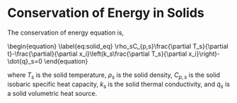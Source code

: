 # Conservation of Energy in Solids

The conservation of energy equation is,

\begin{equation}
\label{eq:solid_eq}
\rho_sC_{p,s}\frac{\partial T_s}{\partial t}-\frac{\partial}{\partial x_i}\left(k_s\frac{\partial T_s}{\partial x_i}\right)-\dot{q}_s=0
\end{equation}

where $T_s$ is the solid temperature, $\rho_s$ is the solid density,
$C_{p,s}$ is the solid isobaric specific heat capacity, $k_s$ is the solid
thermal conductivity, and $\dot{q}_s$ is a solid volumetric heat source.
